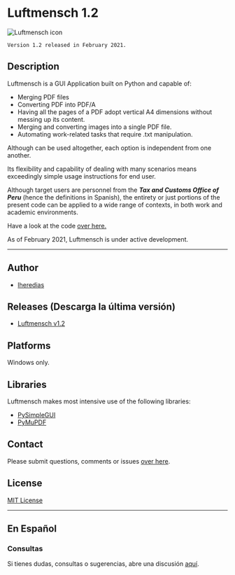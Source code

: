 # Luftmensch 1.2
![Luftmensch icon](https://raw.githubusercontent.com/lheredias/Luftmensch/main/finalicon.ico)

```
Version 1.2 released in February 2021.
```
## Description

Luftmensch is a GUI Application built on Python and capable of:
    
* Merging PDF files
* Converting PDF into PDF/A
* Having all the pages of a PDF adopt vertical A4 dimensions without messing up its content.
* Merging and converting images into a single PDF file.
* Automating work-related tasks that require .txt manipulation. 

Although can be used altogether, each option is independent from one another.

Its flexibility and capability of dealing with many scenarios means exceedingly simple usage instructions for end user.

Although target users are personnel from the ***Tax and Customs Office of Peru*** (hence the definitions in Spanish), the entirety or just portions of the present code can be applied to a wide range of contexts, in both work and academic environments.

Have a look at the code [over here.](https://github.com/lheredias/Luftmensch/blob/main/Luftmensch%201.0.py)

As of February 2021, Luftmensch is under active development.
***
## Author

* [lheredias](https://github.com/lheredias)

## Releases (Descarga la última versión)
* [Luftmensch v1.2](https://github.com/lheredias/Luftmensch/releases/tag/v1.2)

## Platforms

Windows only.

## Libraries
Luftmensch makes most intensive use of the following libraries:
* [PySimpleGUI](https://github.com/PySimpleGUI/PySimpleGUI)
* [PyMuPDF](https://github.com/pymupdf/PyMuPDF)

## Contact

Please submit questions, comments or issues [over here](https://github.com/lheredias/Luftmensch/discussions).

## License
[MIT License](https://github.com/lheredias/Luftmensch/blob/main/LICENSE)
***
## En Español

### Consultas
Si tienes dudas, consultas o sugerencias, abre una discusión [aquí](https://github.com/lheredias/Luftmensch/discussions).
